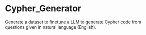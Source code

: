 # Cypher_Generator
Generate a dataset to finetune a LLM to generate Cypher code from questions given in natural language (English). 
